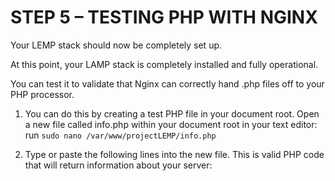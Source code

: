 # STEP 5 – TESTING PHP WITH NGINX

Your LEMP stack should now be completely set up.

At this point, your LAMP stack is completely installed and fully operational.

You can test it to validate that Nginx can correctly hand .php files off to your PHP processor.

1. You can do this by creating a test PHP file in your document root. Open a new file called info.php within your document root in your text editor: run `sudo nano /var/www/projectLEMP/info.php`

2. Type or paste the following lines into the new file. This is valid PHP code that will return information about your server:

<?php
phpinfo();

![](assets/testing-php-with-nginx/create-php.png)

3. You can now access this page in your web browser by visiting the domain name or public IP address you’ve set up in your Nginx configuration file, followed by /info.php: In this case it will be `http://3.17.148.41/info.php`

![](assets/testing-php-with-nginx/webpage-php.png)

4. After checking the relevant information about your PHP server through that page, it’s best to remove the file you created as it contains sensitive information about your PHP environment and your Ubuntu server. You can use rm to remove that file:
`sudo rm /var/www/your_domain/info.php`

![](assets/testing-php-with-nginx/remove-file.png)

